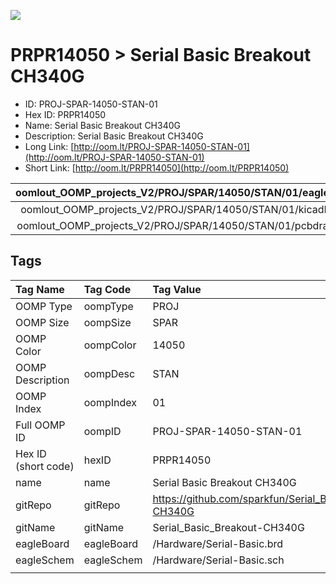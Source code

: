 


  
![][im]
# PRPR14050 > Serial Basic Breakout CH340G

- ID: PROJ-SPAR-14050-STAN-01
- Hex ID: PRPR14050
- Name: Serial Basic Breakout CH340G
- Description: Serial Basic Breakout CH340G
- Long Link: [http://oom.lt/PROJ-SPAR-14050-STAN-01](http://oom.lt/PROJ-SPAR-14050-STAN-01)
- Short Link: [http://oom.lt/PRPR14050](http://oom.lt/PRPR14050)
  

|oomlout_OOMP_projects_V2/PROJ/SPAR/14050/STAN/01/eagleImage.png|oomlout_OOMP_projects_V2/PROJ/SPAR/14050/STAN/01/eagleSchemImage.png|oomlout_OOMP_projects_V2/PROJ/SPAR/14050/STAN/01/kicadPcb3dFront.png|oomlout_OOMP_projects_V2/PROJ/SPAR/14050/STAN/01/kicadPcb3dBack.png|
| :---: | :---: | :---: | :---: |
|oomlout_OOMP_projects_V2/PROJ/SPAR/14050/STAN/01/kicadPcb3d.png|oomlout_OOMP_projects_V2/PROJ/SPAR/14050/STAN/01/bomBack.png|oomlout_OOMP_projects_V2/PROJ/SPAR/14050/STAN/01/bomFront.png|oomlout_OOMP_projects_V2/PROJ/SPAR/14050/STAN/01/pcbdraw.svg|
|oomlout_OOMP_projects_V2/PROJ/SPAR/14050/STAN/01/pcbdrawBack.svg||||

## Tags
  

|Tag Name|Tag Code|Tag Value|
| :--- | :--- | :--- |
|OOMP Type|oompType|PROJ|
|OOMP Size|oompSize|SPAR|
|OOMP Color|oompColor|14050|
|OOMP Description|oompDesc|STAN|
|OOMP Index|oompIndex|01|
|Full OOMP ID|oompID|PROJ-SPAR-14050-STAN-01|
|Hex ID (short code)|hexID|PRPR14050|
|name|name|Serial Basic Breakout CH340G|
|gitRepo|gitRepo|https://github.com/sparkfun/Serial_Basic_Breakout-CH340G|
|gitName|gitName|Serial_Basic_Breakout-CH340G|
|eagleBoard|eagleBoard|/Hardware/Serial-Basic.brd|
|eagleSchem|eagleSchem|/Hardware/Serial-Basic.sch|
||||



[im]: PROJ/SPAR/14050/STAN/01/kicadPcb3d_450.png
